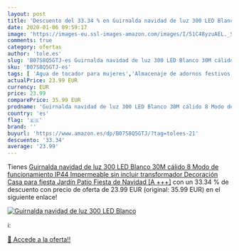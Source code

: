 ```yaml
---
layout: post
title: 'Descuento del 33.34 % en Guirnalda navidad de luz 300 LED Blanco '
date: 2020-01-06 09:59:17
image: 'https://images-eu.ssl-images-amazon.com/images/I/51C48yzuAEL._SL400_.jpg'
comments: true
category: ofertas
author: 'tole.es'
slug: 'B07S8Q5GTJ-es Guirnalda navidad de luz 300 LED Blanco 30M cálido 8 Modo...'
sku: 'B07S8Q5GTJ-es'
tags: [ 'Agua de tocador para mujeres','Almacenaje de adornos festivos','Almacenamiento y organización','Belleza','Fragancias para mujeres','Hogar y cocina','Iluminación','Iluminación de interior','Iluminación decorativa y para usos específicos de interior','Juguetes','Juguetes electrónicos','Juguetes y juegos','Perfumes y fragancias','Velas eléctricas y LED','Videojuegos para niños','navidad', ]
actualPrice: 23.99 EUR
currency: EUR
price: 23.99
comparePrice: 35.99 EUR
prodname: 'Guirnalda navidad de luz 300 LED Blanco 30M cálido 8 Modo de funcionamiento IP44 Impermeable  sin incluir transformador  Decoración Casa para fiesta Jardín Patio Fiesta de Navidad [A +++]'
country: 'es'
flag: '🇪🇸'
brand: ''
buyurl: 'https://www.amazon.es/dp/B07S8Q5GTJ/?tag=tolees-21'
descuento: '33.34'
average: '23.99'
---
```


Tienes [Guirnalda navidad de luz 300 LED Blanco 30M cálido 8 Modo de funcionamiento IP44 Impermeable  sin incluir transformador  Decoración Casa para fiesta Jardín Patio Fiesta de Navidad [A +++]](https://www.amazon.es/dp/B07S8Q5GTJ/?tag=tolees-21) con un 33.34 % de descuento con precio de oferta de 23.99 EUR (original: 35.99 EUR) en el siguiente enlace!

[![Guirnalda navidad de luz 300 LED Blanco ](https://images-eu.ssl-images-amazon.com/images/I/51C48yzuAEL._SL400_.jpg)](https://www.amazon.es/dp/B07S8Q5GTJ/?tag=tolees-21)

ℹ️:


[🛒 Accede a la oferta!!](https://www.amazon.es/dp/B07S8Q5GTJ/?tag=tolees-21)
